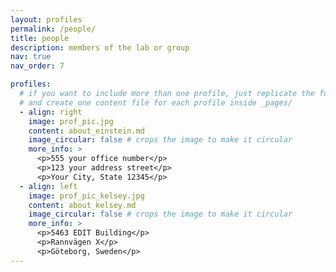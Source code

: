 ```yaml
---
layout: profiles
permalink: /people/
title: people
description: members of the lab or group
nav: true
nav_order: 7

profiles:
  # if you want to include more than one profile, just replicate the following block
  # and create one content file for each profile inside _pages/
  - align: right
    image: prof_pic.jpg
    content: about_einstein.md
    image_circular: false # crops the image to make it circular
    more_info: >
      <p>555 your office number</p>
      <p>123 your address street</p>
      <p>Your City, State 12345</p>
  - align: left
    image: prof_pic_kelsey.jpg
    content: about_kelsey.md
    image_circular: false # crops the image to make it circular
    more_info: >
      <p>5463 EDIT Building</p>
      <p>Rannvägen X</p>
      <p>Göteborg, Sweden</p>
---
```

